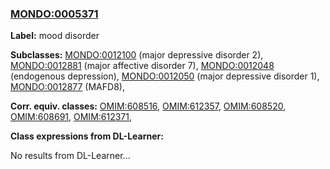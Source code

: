 
### [MONDO:0005371](http://purl.obolibrary.org/obo/MONDO_0005371)
**Label:** mood disorder

**Subclasses:** [MONDO:0012100](http://purl.obolibrary.org/obo/MONDO_0012100) (major depressive disorder 2), [MONDO:0012881](http://purl.obolibrary.org/obo/MONDO_0012881) (major affective disorder 7), [MONDO:0012048](http://purl.obolibrary.org/obo/MONDO_0012048) (endogenous depression), [MONDO:0012050](http://purl.obolibrary.org/obo/MONDO_0012050) (major depressive disorder 1), [MONDO:0012877](http://purl.obolibrary.org/obo/MONDO_0012877) (MAFD8), 

**Corr. equiv. classes:** [OMIM:608516](http://purl.obolibrary.org/obo/OMIM_608516), [OMIM:612357](http://purl.obolibrary.org/obo/OMIM_612357), [OMIM:608520](http://purl.obolibrary.org/obo/OMIM_608520), [OMIM:608691](http://purl.obolibrary.org/obo/OMIM_608691), [OMIM:612371](http://purl.obolibrary.org/obo/OMIM_612371), 

**Class expressions from DL-Learner:**

No results from DL-Learner...



